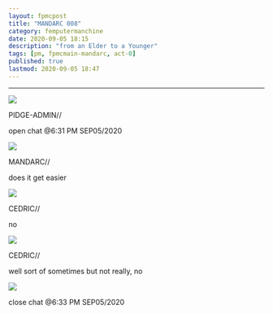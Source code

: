 ```yaml
---
layout: fpmcpost
title: "MANDARC 008"
category: femputermanchine
date: 2020-09-05 18:15
description: "from an Elder to a Younger"
tags: [pm, fpmcmain-mandarc, act-0]
published: true
lastmod: 2020-09-05 18:47
---
```

[//]: # ( 10/15/21  -linkout removed)

*****


<div class="chat-box">
<img src="{{ site.url }}/assets/tb/pidge.jpg" class="chat-portrait" />
<p class="ppl-sez">PIDGE-ADMIN//</p>
<p class="ppl-sez">open chat @6:31 PM SEP05/2020</p>
</div>

<div class="chat-box">
<img src="{{ site.url }}/assets/tb/mandarc1.jpg" class="chat-portrait" />
<p class="ppl-sez">MANDARC//</p>
<p class="ppl-sez">does it get easier</p>
</div>

<div class="chat-box">
<img src="{{ site.url }}/assets/tb/llthander.jpg" class="chat-portrait" />
<p class="ppl-sez">CEDRIC//</p>
<p class="ppl-sez">no</p>
</div>

<div class="chat-box">
<img src="{{ site.url }}/assets/tb/llthander.jpg" class="chat-portrait" />
<p class="ppl-sez">CEDRIC//</p>
<p class="ppl-sez">well sort of sometimes but not really, no</p>
</div>

<div class="chat-box">
<img src="{{ site.url }}/assets/tb/autress-aug.jpg" class="chat-portrait" />
<p class="ppl-sez">close chat @6:33 PM SEP05/2020</p>
</div>


